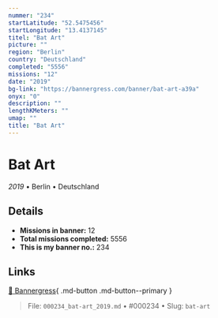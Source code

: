 ```yaml
---
nummer: "234"
startLatitude: "52.5475456"
startLongitude: "13.4137145"
titel: "Bat Art"
picture: ""
region: "Berlin"
country: "Deutschland"
completed: "5556"
missions: "12"
date: "2019"
bg-link: "https://bannergress.com/banner/bat-art-a39a"
onyx: "0"
description: ""
lengthKMeters: ""
umap: ""
title: "Bat Art"
---
```

# Bat Art

*2019* • Berlin • Deutschland



## Details

- **Missions in banner:** 12
- **Total missions completed:** 5556
- **This is my banner no.:** 234




## Links
[🔗 Bannergress](https://bannergress.com/banner/bat-art-a39a){ .md-button .md-button--primary }



> File: `000234_bat-art_2019.md` • #000234 • Slug: `bat-art`
